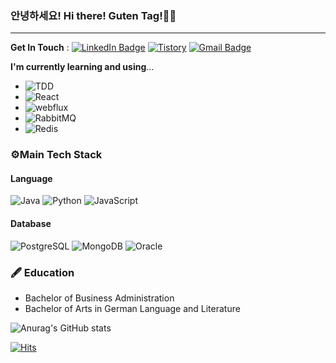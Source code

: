 ### 안녕하세요! Hi there! Guten Tag!👋👋

-------------------

**Get In Touch** : [![LinkedIn Badge](http://img.shields.io/badge/-LinkedIn-0072b1?style=flat&logo=linkedin&link=https://www.linkedin.com/in/youhee-lee-5b358b20b/)](https://www.linkedin.com/in/youhee-lee-5b358b20b/)
[![Tistory](http://img.shields.io/badge/-Tistory-ffd700?style=flat&link=https://guten-tag.tistory.com/)](https://guten-tag.tistory.com/)
[![Gmail Badge](https://img.shields.io/badge/Gmail-d14836?style=flat&logo=Gmail&logoColor=white&link=mailto:bnm1128@gmail.com)](mailto:bnm1128@gmail.com)  

**I'm currently learning and using**...  
- ![TDD](http://img.shields.io/badge/-TDD-007396?style=flat)  
- ![React](http://img.shields.io/badge/-React-007396?style=flat)
- ![webflux](http://img.shields.io/badge/-Spring_Webflux-007396?style=flat)
- ![RabbitMQ](http://img.shields.io/badge/-RabbitMQ-007396?style=flat)
- ![Redis](http://img.shields.io/badge/-Redis-007396?style=flat)

### ⚙️Main Tech Stack
#### Language
![Java](http://img.shields.io/badge/-Java-007396?style=flat&logo=Java)
![Python](http://img.shields.io/badge/-Python-3776AB?style=flat&logo=Python&logoColor=white)
![JavaScript](http://img.shields.io/badge/-JavaScript-F7DF1E?style=flat&logo=JavaScript&logoColor=gray)
#### Database
![PostgreSQL](http://img.shields.io/badge/-PostgreSQL-4169E1?style=flat&logo=PostgreSQL&logoColor=white)
![MongoDB](http://img.shields.io/badge/-MongoDB-47A248?style=flat&logo=MongoDB&logoColor=white)
![Oracle](http://img.shields.io/badge/-Oracle-F80000?style=flat&logo=Oracle)


### 🖋 Education
- Bachelor of Business Administration
- Bachelor of Arts in German Language and Literature


![Anurag's GitHub stats](https://github-readme-stats.vercel.app/api?username=gutenLee&show_icons=true&theme=radical)

[![Hits](https://hits.seeyoufarm.com/api/count/incr/badge.svg?url=https://github.com/gutenLEE)](https://github.com/gutenLEE) 
